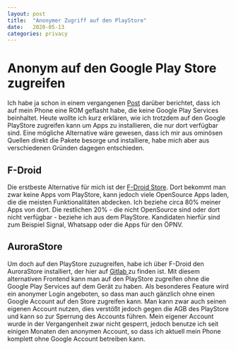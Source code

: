 ```yaml
---
layout: post
title:  "Anonymer Zugriff auf den PlayStore"
date:   2020-05-13
categories: privacy
---
```

# Anonym auf den Google Play Store zugreifen
Ich habe ja schon in einem vergangenen [Post](https://www.djetzen.de/privacy/tech/2019/09/17/flashing-my-pixel.html) darüber berichtet, dass ich auf mein Phone eine ROM geflasht habe, die keine Google Play Services beinhaltet. 
Heute wollte ich kurz erklären, wie ich trotzdem auf den Google PlayStore zugreifen kann um Apps zu installieren, die nur dort verfügbar sind.
Eine mögliche Alternative wäre gewesen, dass ich mir aus ominösen Quellen direkt die Pakete besorge und installiere, habe mich aber aus verschiedenen Gründen dagegen entschieden.

## F-Droid
Die erstbeste Alternative für mich ist der [F-Droid Store](https://f-droid.org/). Dort bekommt man zwar keine Apps vom PlayStore, kann jedoch viele OpenSource Apps laden, die die meisten Funktionalitäten abdecken. Ich beziehe circa 80% meiner Apps von dort. Die restlichen 20% - die nicht OpenSource sind oder dort nicht verfügbar - beziehe ich aus dem PlayStore. Kandidaten hierfür sind zum Beispiel Signal, Whatsapp oder die Apps für den ÖPNV.

## AuroraStore
Um doch auf den PlayStore zuzugreifen, habe ich über F-Droid den AuroraStore installiert, der hier auf [Gitlab ](https://gitlab.com/AuroraOSS) zu finden ist. Mit diesem alternativen Frontend kann man auf den PlayStore zugreifen ohne die Google Play Services auf dem Gerät zu haben.
Als besonderes Feature wird ein anonymer Login angeboten, so dass man auch gänzlich ohne einen Google Account auf den Store zugreifen kann. Man kann zwar auch seinen eigenen Account nutzen, dies verstößt jedoch gegen die AGB des PlayStore und kann so zur Sperrung des Accounts führen. Mein eigener Account wurde in der Vergangenheit zwar nicht gesperrt, jedoch benutze ich seit einigen Monaten den anonymen Account, so dass ich aktuell mein Phone komplett ohne Google Account betreiben kann.
